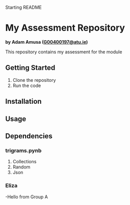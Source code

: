 Starting README

# My Assessment Repository

**by Adam Amusa (G00400197@atu.ie)**

This repository contains my assessment for the module

## Getting Started
1. Clone the repository
2. Run the code

## Installation

## Usage

## Dependencies
### trigrams.pynb
1. Collections
2. Random
3. Json

### Eliza


-Hello from Group A
